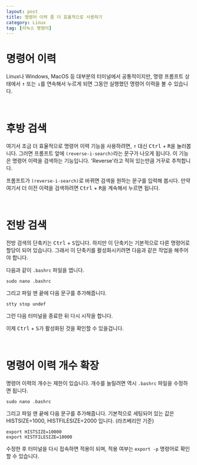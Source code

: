 ```yaml
---
layout: post
title: 명령어 이력 좀 더 효율적으로 사용하기
category: Linux
tag: [리눅스 명령어]
---
```

# 명령어 이력

Linux나 Windows, MacOS 등 대부분의 터미널에서 공통적이지만, 명령 프롬프트 상태에서 <kbd>↑</kbd> 또는 <kbd>↓</kbd>를 연속해서 누르게 되면 그동안 실행했던 명령어 이력을 볼 수 있습니다.

<br>

# 후방 검색

여기서 조금 더 효율적으로 명령어 이력 기능을 사용하려면, <kbd>↑</kbd> 대신 <kbd>Ctrl</kbd> + <kbd>R</kbd>을 눌러봅니다. 그러면 프롬프트 앞에 `(reverse-i-search)`라는 문구가 나오게 됩니다. 이 기능은 명령어 이력을 검색하는 기능입니다. 'Reverse'라고 적혀 있는만큼 거꾸로 추척합니다. 

프롬프트가 `(reverse-i-search)`로 바뀌면 검색을 원하는 문구를 입력해 봅시다. 만약 여기서 더 이전 이력을 검색하려면 <kbd>Ctrl</kbd> + <kbd>R</kbd>을 계속해서 누르면 됩니다.

<br>

# 전방 검색

전방 검색의 단축키는 <kbd>Ctrl</kbd> + <kbd>S</kbd>입니다. 하지만 이 단축키는 기본적으로 다른 명령어로 할당이 되어 있습니다. 그래서 이 단축키를 활성화시키려면 다음과 같은 작업을 해주어야 합니다.

다음과 같이 `.bashrc` 파일을 엽니다.

~~~
sudo nano .bashrc
~~~

그리고 파일 맨 끝에 다음 문구를 추가해줍니다.

~~~
stty stop undef
~~~

그런 다음 터미널을 종료한 뒤 다시 시작을 합니다.

이제 <kbd>Ctrl</kbd> + <kbd>S</kbd>가 활성화된 것을 확인할 수 있을겁니다.

<br>

# 명령어 이력 개수 확장

명령어 이력의 개수는 제한이 있습니다. 개수를 늘릴려면 역시 `.bashrc` 파일을 수정하면 됩니다.

~~~
sudo nano .bashrc
~~~

그리고 파일 맨 끝에 다음 문구를 추가해줍니다. 기본적으로 세팅되어 있는 값은 HISTSIZE=1000, HISTFILESIZE=2000 입니다. (라즈베리안 기준)

~~~
export HISTSIZE=10000
export HISTFILESIZE=10000
~~~

수정한 후 터미널을 다시 접속하면 적용이 되며, 적용 여부는 `export -p` 명령어로 확인할 수 있습니다.